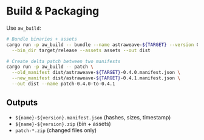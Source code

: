 # Build & Packaging

Use `aw_build`:

```bash
# Bundle binaries + assets
cargo run -p aw_build -- bundle --name astraweave-${TARGET} --version 0.4.0 \
  --bin_dir target/release --assets assets --out dist

# Create delta patch between two manifests
cargo run -p aw_build -- patch \
  --old_manifest dist/astraweave-${TARGET}-0.4.0.manifest.json \
  --new_manifest dist/astraweave-${TARGET}-0.4.1.manifest.json \
  --out dist --name patch-0.4.0-to-0.4.1
```

## Outputs

- `${name}-${version}.manifest.json` (hashes, sizes, timestamp)
- `${name}-${version}.zip` (bin + assets)
- `patch-*.zip` (changed files only)